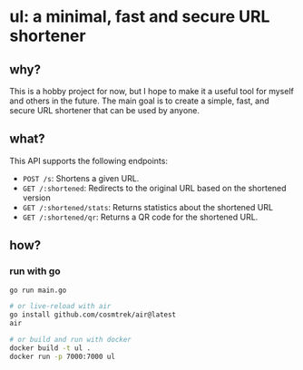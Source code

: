 # ul: a minimal, fast and secure URL shortener

## why?

This is a hobby project for now, but I hope to make it a useful tool for myself and others in the future.
The main goal is to create a simple, fast, and secure URL shortener that can be used by anyone.

## what?

This API supports the following endpoints:

- `POST /s`: Shortens a given URL.
- `GET /:shortened`: Redirects to the original URL based on the shortened version
- `GET /:shortened/stats`: Returns statistics about the shortened URL
- `GET /:shortened/qr`: Returns a QR code for the shortened URL.

## how?

### run with go

```sh
go run main.go

# or live-reload with air
go install github.com/cosmtrek/air@latest
air

# or build and run with docker
docker build -t ul .
docker run -p 7000:7000 ul
```
